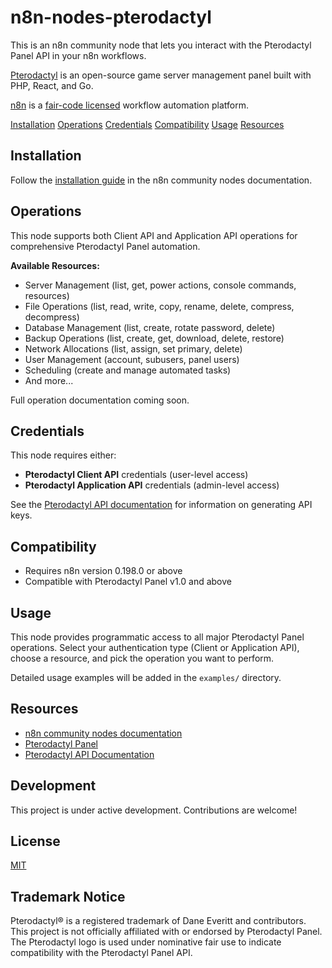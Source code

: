 # n8n-nodes-pterodactyl

This is an n8n community node that lets you interact with the Pterodactyl Panel API in your n8n workflows.

[Pterodactyl](https://pterodactyl.io/) is an open-source game server management panel built with PHP, React, and Go.

[n8n](https://n8n.io/) is a [fair-code licensed](https://docs.n8n.io/reference/license/) workflow automation platform.

[Installation](#installation)
[Operations](#operations)
[Credentials](#credentials)
[Compatibility](#compatibility)
[Usage](#usage)
[Resources](#resources)

## Installation

Follow the [installation guide](https://docs.n8n.io/integrations/community-nodes/installation/) in the n8n community nodes documentation.

## Operations

This node supports both Client API and Application API operations for comprehensive Pterodactyl Panel automation.

**Available Resources:**
- Server Management (list, get, power actions, console commands, resources)
- File Operations (list, read, write, copy, rename, delete, compress, decompress)
- Database Management (list, create, rotate password, delete)
- Backup Operations (list, create, get, download, delete, restore)
- Network Allocations (list, assign, set primary, delete)
- User Management (account, subusers, panel users)
- Scheduling (create and manage automated tasks)
- And more...

Full operation documentation coming soon.

## Credentials

This node requires either:
- **Pterodactyl Client API** credentials (user-level access)
- **Pterodactyl Application API** credentials (admin-level access)

See the [Pterodactyl API documentation](https://pterodactyl.io/api/) for information on generating API keys.

## Compatibility

- Requires n8n version 0.198.0 or above
- Compatible with Pterodactyl Panel v1.0 and above

## Usage

This node provides programmatic access to all major Pterodactyl Panel operations. Select your authentication type (Client or Application API), choose a resource, and pick the operation you want to perform.

Detailed usage examples will be added in the `examples/` directory.

## Resources

* [n8n community nodes documentation](https://docs.n8n.io/integrations/community-nodes/)
* [Pterodactyl Panel](https://pterodactyl.io/)
* [Pterodactyl API Documentation](https://pterodactyl.io/api/)

## Development

This project is under active development. Contributions are welcome!

## License

[MIT](LICENSE)

## Trademark Notice

Pterodactyl® is a registered trademark of Dane Everitt and contributors. This project is not officially affiliated with or endorsed by Pterodactyl Panel. The Pterodactyl logo is used under nominative fair use to indicate compatibility with the Pterodactyl Panel API.

